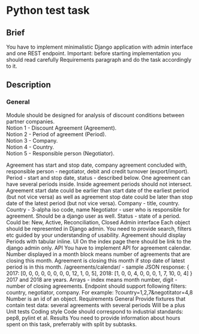 # Python test task #

## Brief ##

You have to implement minimalistic Django application with admin interface and one REST endpoint. Important: before starting implementation you should read carefully Requirements paragraph and do the task accordingly to it.  

## Description ##
### General ### 
Module should be designed for analysis of discount conditions between partner companies.  
Notion 1 - Discount Agreement (Agreement).   
Notion 2 - Period of agreement (Period).  
Notion 3 - Company.    
Notion 4 - Country.  
Notion 5 - Responsible person (Negotiator). 

Agreement has start and stop date, company agreement concluded with, responsible person - negotiator, debit and credit turnover (export/import).
Period - start and stop date, status - described below. One agreement can have several periods inside. Inside agreement periods should not intersect. Agreement start date could be earlier than start date of the earliest period (but not vice versa) as well as agreement stop date could be later than stop date of the latest period (but not vice versa).
Company - title, country.
Country - 3-alpha iso code, name
Negotiator - user who is responsible for agreement. Should be a django user as well.
Status - state of a period. Could be: New, Active, Reconciliation, Closed
Admin interface
Each object should be represented in Django admin. You need to provide search, filters etc guided by your understanding of usability. Agreement should display Periods with tabular inline.
UI
On the index page there should be link to the django admin only.
API
You have to implement API for agreement calendar.
Number displayed in a month block means number of agreements that are closing this month. Agreement is closing this month if stop date of latest period is in this month.
/agreements/calendar/ - sample JSON response:
{
      2017: [0, 0, 0, 0, 0, 0, 0, 0, 12, 1, 0, 5],
      2018: [1, 0, 0, 4, 0, 0, 0, 1, 7, 10, 0, 4]
}
2017 and 2018 are years. Arrays - index means month number, digit - number of closing agreements.
Endpoint should support following filters: country, negotiator, company. For example: ?country=1,2,7&negotitator=4,8 Number is an id of an object.
Requirements
General
Provide fixtures that contain test data: several agreements with several periods
Will be a plus
Unit tests
Coding style
Code should correspond to industrial standards: pep8, pylint et al.
Results
You need to provide information about hours spent on this task, preferrably with split by subtasks.
